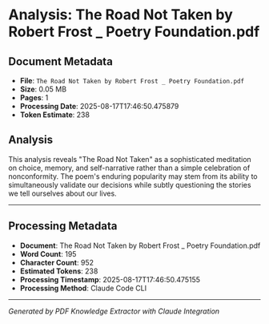 # Analysis: The Road Not Taken by Robert Frost _ Poetry Foundation.pdf

## Document Metadata
- **File**: `The Road Not Taken by Robert Frost _ Poetry Foundation.pdf`
- **Size**: 0.05 MB
- **Pages**: 1
- **Processing Date**: 2025-08-17T17:46:50.475879
- **Token Estimate**: 238

## Analysis

This analysis reveals "The Road Not Taken" as a sophisticated meditation on choice, memory, and self-narrative rather than a simple celebration of nonconformity. The poem's enduring popularity may stem from its ability to simultaneously validate our decisions while subtly questioning the stories we tell ourselves about our lives.

---

## Processing Metadata
- **Document**: The Road Not Taken by Robert Frost _ Poetry Foundation.pdf
- **Word Count**: 195
- **Character Count**: 952
- **Estimated Tokens**: 238
- **Processing Timestamp**: 2025-08-17T17:46:50.475155
- **Processing Method**: Claude Code CLI

---
*Generated by PDF Knowledge Extractor with Claude Integration*